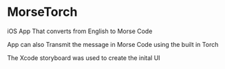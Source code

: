 # MorseTorch

iOS App That converts from English to Morse Code

App can also Transmit the message in Morse Code using the built in Torch

The Xcode storyboard was used to create the inital UI
